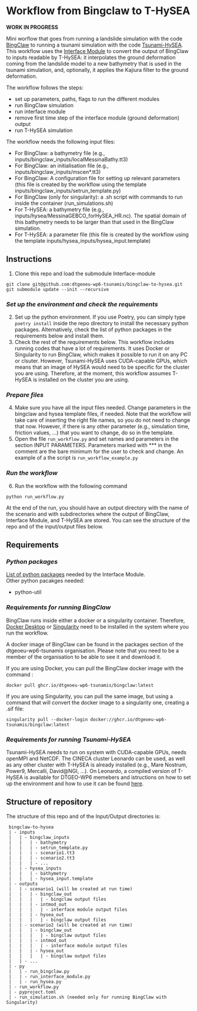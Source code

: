 # Workflow from Bingclaw to T-HySEA
**WORK IN PROGRESS**

Mini worflow that goes from running a landslide simulation with the code [BingClaw](https://github.com/norwegian-geotechnical-institute/BingCLAW_5.6.1) to running a tsunami simulation with the code [Tsunami-HySEA](https://github.com/edanya-uma/Tsunami-HySEA).   
This workflow uses the [Interface Module](https://github.com/dtgeoeu-wp6-tsunamis/Interface-module) to convert the output of BingClaw to inputs readable by T-HySEA: it interpolates the ground deformation coming from the landslide model to a new bathymetry that is used in the tsunami simulation, and, optionally, it applies the Kajiura filter to the ground deformation.

The workflow follows the steps:
 - set up parameters, paths, flags to run the different modules
 - run BingClaw simulation
 - run interface module 
 - remove first time step of the interface module (ground deformation) output
 - run T-HySEA simulation
   
The workflow needs the following input files:
 - For BingClaw: a bathymetry file (e.g., inputs/bingclaw_inputs/localMessinaBathy.tt3)   
 - For BingClaw: an initialisation file (e.g., inputs/bingclaw_inputs/mscen*.tt3)
 - For BingClaw: A configuration file for setting up relevant parameters  (this file is created by the workflow using the template inputs/bingclaw_inputs/setrun_template.py)   
 - For BingClaw (only for singularity): a .sh script with commands to run inside the container (run_simulations.sh)
 - For T-HySEA: a bathymetry file (e.g., inputs/hysea/MessinaGEBCO_forHySEA_HR.nc). The spatial domain of this bathymetry needs to be larger than that used in the BingClaw simulation.   
 - For T-HySEA: a parameter file (this file is created by the workflow using the template inputs/hysea_inputs/hysea_input.template) 
    
   
## Instructions   
 1. Clone this repo and load the submodule Interface-module
 ```
 git clone git@github.com:dtgeoeu-wp6-tsunamis/bingclaw-to-hysea.git
 git submodule update --init --recursive
 ```

### *Set up the environment and check the requirements*
2. Set up the python environment. If you use Poetry, you can simply type `poetry install` inside the repo directory to install the necessary python packages. Alternatively, check the list of python packages in the requirements below and install them.
3. Check the rest of the requirements below. This workflow includes running codes that have a lot of requirements. It uses Docker or Singularity to run BingClaw, which makes it possible to run it on any PC or clsuter. However, Tsunami-HySEA uses CUDA-capable GPUs, which means that an image of HySEA would need to be specific for the cluster you are using. Therefore, at the moment, this workflow assumes T-HySEA is installed on the cluster you are using.   

### *Prepare files* 
4. Make sure you have all the input files needed. Change parameters in the bingclaw and hysea template files, if needed. Note that the workflow will take care of inserting the right file names, so you do not need to change that now. However, if there is any other parameter (e.g., simulation time, friction values, ...) that you want to change, do so in the template.
5. Open the file `run_workflow.py` and set names and parameters in the section INPUT PARAMETERS. Parameters marked with *** in the comment are the bare minimum for the user to check and change. An example of a the script is `run_workflow_example.py`

### *Run the workflow*
6. Run the workflow with the following command
```
python run_workflow.py
```   
At the end of the run, you should have an output directory with the name of the scenario and with subdirectories where the output of BingClaw, Interface Module, and T-HySEA are stored. You can see the structure of the repo and of the input/output files below.

## Requirements
### *Python packages*   
[List of python packages](https://github.com/dtgeoeu-wp6-tsunamis/Interface-module?tab=readme-ov-file#required-python-packages) needed by the Interface Module.    
Other python pacakges needed:   
- python-util

### *Requirements for running BingClaw*
BingClaw runs inside either a docker or a singularity container. Therefore, [Docker Desktop](https://docs.docker.com/) or [Singularity](https://docs.sylabs.io/guides/3.0/user-guide/index.html) need to be installed in the system where you run the workflow.   

A docker image of BingClaw can be found in the packages section of the dtgeoeu-wp6-tsunamis organisation. Please note that you need to be a member of the organisation to be able to see it and download it.

If you are using Docker, you can pull the BingClaw docker image with the command :
```
docker pull ghcr.io/dtgeoeu-wp6-tsunamis/bingclaw:latest
```
If you are using Singularity, you can pull the same image, but using a command that will convert the docker image to a singularity one, creating a .sif file:
```
singularity pull --docker-login docker://ghcr.io/dtgeoeu-wp6-tsunamis/bingclaw:latest
```
### *Requirements for running Tsunami-HySEA*
Tsunami-HySEA needs to run on system with CUDA-capable GPUs, needs openMPI and NetCDF. The CINECA cluster Leonardo can be used, as well as any other cluster with T-HySEA is already installed (e.g., Mare Nostrum, Power9, Mercalli, David@NGI, ...). On Leonardo, a compiled version of T-HySEA is available for DTGEO-WP6 memebers and istructions on how to set up the environment and how to use it can be found [here](https://dtgeoeu-wp6-tsunamis.github.io/dt-geo-wp6-docs/Tsunami-HySEA/leonardo/).

## Structure of repository
The structure of this repo and of the Input/Output directories is:
```
 bingclaw-to-hysea
 | - inputs
 |   | - bingclaw_inputs
 |   |   | - bathymetry
 |   |   | - setrun_template.py
 |   |   | - scenario1.tt3
 |   |   | - scenario2.tt3
 |   |   | - ...
 |   | - hysea_inputs
 |   |   | - bathymetry
 |   |   | - hysea_input.template
 | - outputs
 |   | - scenario1 (will be created at run time)
 |   |   | - bingclaw_out
 |   |   |   | - bingclaw output files
 |   |   | - intmod_out
 |   |   |   | - interface module output files
 |   |   | - hysea_out
 |   |   |   | - bingclaw output files
 |   | - scenario2 (will be created at run time)
 |   |   | - bingclaw_out
 |   |   |   | - bingclaw output files
 |   |   | - intmod_out
 |   |   |   | - interface module output files
 |   |   | - hysea_out
 |   |   |   | - bingclaw output files
 |   | - ...
 | - py
 |   | - run_bingclaw.py
 |   | - run_interface_module.py
 |   | - run_hysea.py
 | - run_workflow.py
 | - pyproject.toml
 | - run_simulation.sh (needed only for running BingClaw with Singularity)
 ```

